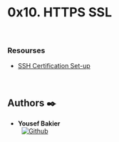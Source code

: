 # 0x10. HTTPS SSL

<br />

### Resourses
- [SSH Certification Set-up](https://gbeminiyi.hashnode.dev/installing-certbot-in-your-haproxy-load-balancer-server)

<br />

## Authors :black_nib:

* __Yousef Bakier__ &nbsp;&nbsp;&nbsp;&nbsp;&nbsp;&nbsp; <br />
 &nbsp;&nbsp;[<img height="" src="https://img.shields.io/static/v1?label=&message=GitHub&color=181717&logo=GitHub&logoColor=f2f2f2&labelColor=2F333A" alt="Github">](https://github.com/Y-Baker)
